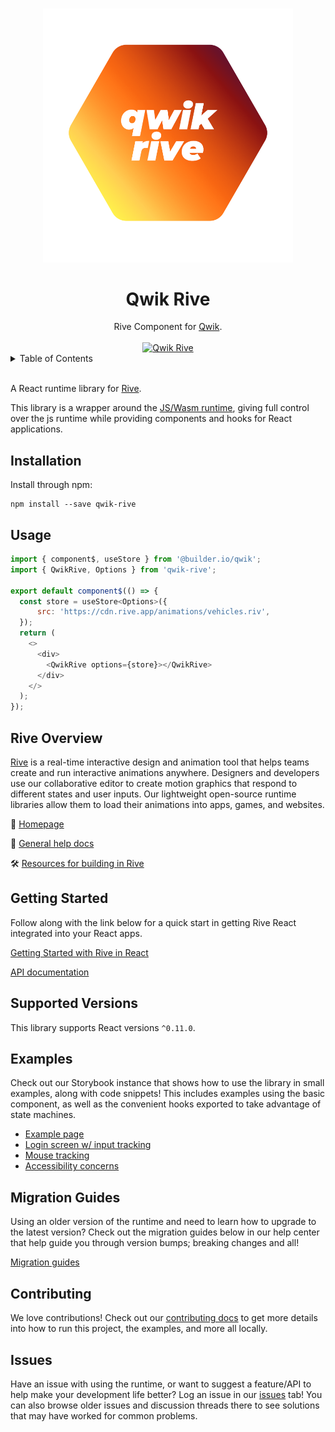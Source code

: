 <p align="center">
  <br>
  <img width="400" src="./assets/qwik-rive.png" alt="qwik rive">
  <br>
</p>

<h1 align='center'>Qwik Rive</h1>

<div align='center'>
Rive Component for <a href='https://github.com/BuilderIO/qwik'>Qwik</a>.
<br><br>
<a href='http://badge.fury.io/js/qwik-rive'>
<img src='https://badge.fury.io/js/qwik-rive.svg' alt='Qwik Rive'>
</a>
</div>

<details>
<summary>Table of Contents</summary>

- :star: [Rive Overview](#rive-overview)
- 🚀 [Getting Started & API docs](#getting-started)
- :mag: [Supported Versions](#supported-versions)
- :books: [Examples](#examples)
- :runner: [Migration Guides](#migration-guides)
- 👨‍💻 [Contributing](#contributing)
- :question: [Issues](#issues)

</details>

<br>

A React runtime library for [Rive](https://rive.app).

This library is a wrapper around the [JS/Wasm runtime](https://github.com/rive-app/rive-wasm), giving full control over the js runtime while providing components and hooks for React applications.

## Installation

Install through npm:

```
npm install --save qwik-rive
```

## Usage

```js
import { component$, useStore } from '@builder.io/qwik';
import { QwikRive, Options } from 'qwik-rive';

export default component$(() => {
  const store = useStore<Options>({
      src: 'https://cdn.rive.app/animations/vehicles.riv',
  });
  return (
    <>
      <div>
        <QwikRive options={store}></QwikRive>
      </div>
    </>
  );
});

```

## Rive Overview

[Rive](https://rive.app) is a real-time interactive design and animation tool that helps teams create and run interactive animations anywhere. Designers and developers use our collaborative editor to create motion graphics that respond to different states and user inputs. Our lightweight open-source runtime libraries allow them to load their animations into apps, games, and websites.

:house_with_garden: [Homepage](https://rive.app/)

:blue_book: [General help docs](https://help.rive.app/)

🛠 [Resources for building in Rive](https://rive.app/resources/)

## Getting Started

Follow along with the link below for a quick start in getting Rive React integrated into your React apps.

[Getting Started with Rive in React](https://help.rive.app/runtimes/overview/web-js)

[API documentation](https://help.rive.app/runtimes/overview/web-js/parameters-and-return-values)

## Supported Versions

This library supports React versions `^0.11.0`.

## Examples

Check out our Storybook instance that shows how to use the library in small examples, along with code snippets! This includes examples using the basic component, as well as the convenient hooks exported to take advantage of state machines.

- [Example page](https://rive-app.github.io/rive-react)
- [Login screen w/ input tracking](https://rive-app.github.io/rive-use-cases/?path=/story/example-loginformcomponent--primary)
- [Mouse tracking](https://codesandbox.io/s/rive-mouse-track-test-t0y965?file=/src/App.js)
- [Accessibility concerns](https://blog.rive.app/accessible-web-animations-aria-live-regions/)

## Migration Guides

Using an older version of the runtime and need to learn how to upgrade to the latest version? Check out the migration guides below in our help center that help guide you through version bumps; breaking changes and all!

[Migration guides](https://help.rive.app/runtimes/overview/web-js/migrating-from-rive-js)

## Contributing

We love contributions! Check out our [contributing docs](./CONTRIBUTING.md) to get more details into how to run this project, the examples, and more all locally.

## Issues

Have an issue with using the runtime, or want to suggest a feature/API to help make your development life better? Log an issue in our [issues](https://github.com/rive-app/rive-react/issues) tab! You can also browse older issues and discussion threads there to see solutions that may have worked for common problems.